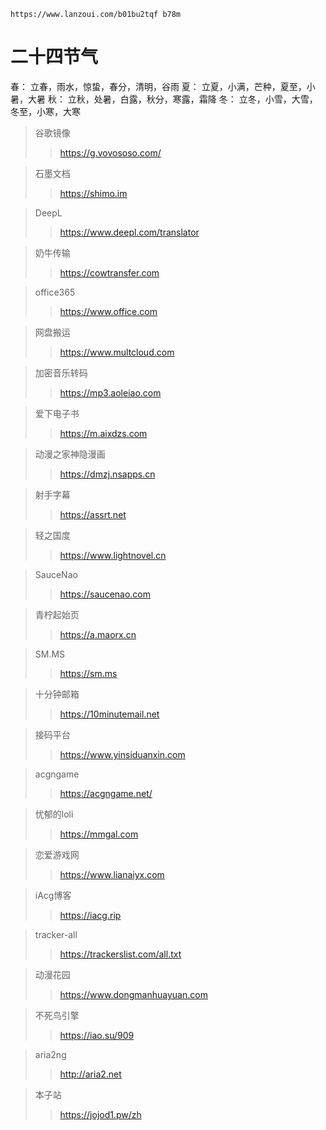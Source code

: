```
https://www.lanzoui.com/b01bu2tqf b78m
```

# 二十四节气

春： 立春，雨水，惊蛰，春分，清明，谷雨
夏： 立夏，小满，芒种，夏至，小暑，大暑
秋： 立秋，处暑，白露，秋分，寒露，霜降
冬： 立冬，小雪，大雪，冬至，小寒，大寒

> 谷歌镜像
>
>> https://g.vovososo.com/

> 石墨文档
>
>> https://shimo.im

> DeepL
>
>> https://www.deepl.com/translator

> 奶牛传输
>
>> https://cowtransfer.com

> office365
>
>> https://www.office.com

> 网盘搬运
>
>> https://www.multcloud.com

> 加密音乐转码
>> https://mp3.aoleiao.com

> 爱下电子书
>
>> https://m.aixdzs.com

> 动漫之家神隐漫画
>
>> https://dmzj.nsapps.cn

> 射手字幕
>
>> https://assrt.net

> 轻之国度
>
>> https://www.lightnovel.cn

> SauceNao
>
>> https://saucenao.com

> 青柠起始页
>
>> https://a.maorx.cn

> SM.MS
>
>> https://sm.ms

> 十分钟邮箱
>
>> https://10minutemail.net

> 接码平台
>
>> https://www.yinsiduanxin.com

> acgngame
>
>> https://acgngame.net/

> 忧郁的loli
>
>> https://mmgal.com

> 恋爱游戏网
>
>> https://www.lianaiyx.com

> iAcg博客
>
>> https://iacg.rip

> tracker-all
>
>> https://trackerslist.com/all.txt

> 动漫花园
>
>> https://www.dongmanhuayuan.com

> 不死鸟引擎
>
>> https://iao.su/909

> aria2ng
>
>> http://aria2.net

> 本子站
>
>> https://jojod1.pw/zh
